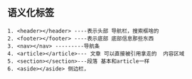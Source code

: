## 语义化标签
    
    1. <header></header> ----表示头部 导航栏，搜索框啥的
    2. <footer></footer> ----表示底部 底部信息那些东西
    3. <nav></nav> ---------导航条
    4. <article></article>--- 文章 可以直接被引用拿走的  内容区域  
    5. <section></section>---段落 基本和article一样
    6. <aside></aside> 侧边栏，
